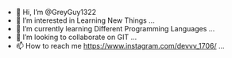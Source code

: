 - 👋 Hi, I’m @GreyGuy1322
- 👀 I’m interested in Learning New Things ...
- 🌱 I’m currently learning Different Programming Languages ...
- 💞️ I’m looking to collaborate on GIT ...
- 📫 How to reach me https://www.instagram.com/devvv_1706/ ...

<!---
GreyGuy1322/GreyGuy1322 is a ✨ special ✨ repository because its `README.md` (this file) appears on your GitHub profile.
You can click the Preview link to take a look at your changes.
--->
